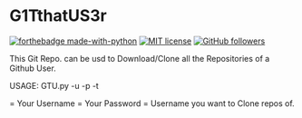 # G1TthatUS3r
[![forthebadge made-with-python](http://ForTheBadge.com/images/badges/made-with-python.svg)](https://www.python.org/)
[![MIT license](https://img.shields.io/badge/License-MIT-blue.svg)](https://lbesson.mit-license.org/)
[![GitHub followers](https://img.shields.io/github/followers/Bl4cKc34sEr.svg?style=social&label=Follow&maxAge=2592000)](https://github.com/Bl4cKc34sEr?tab=followers)

This Git Repo. can be usd to Download/Clone all the Repositories of a Github User.

USAGE: GTU.py -u <USERNAME> -p <PASSWORD> -t <TARGET USERNAME>
  
<USERNAME> = Your Username
<PASSWORD> = Your Password
<TARGET USERNAME> = Username you want to Clone repos of.
